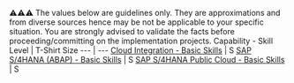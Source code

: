 
:warning::warning::warning:  The values below are guidelines only. They are approximations and from diverse sources hence may be not be applicable to your specific situation. You are strongly advised to validate the facts before proceeding/committing on the implementation projects.
Capability - Skill Level | T-Shirt Size
--- | ---
[Cloud Integration - Basic Skills](../Application_Skill_Level_Definition.md#cloud-integration----basic-skills) | S
[SAP S/4HANA (ABAP) - Basic Skills](../Application_Skill_Level_Definition.md#sap-s4hana-abap---basic-skills) | S
[SAP S/4HANA Public Cloud - Basic Skills](../Application_Skill_Level_Definition.md#sap-s4hana-public-cloud---basic-skills) | S
